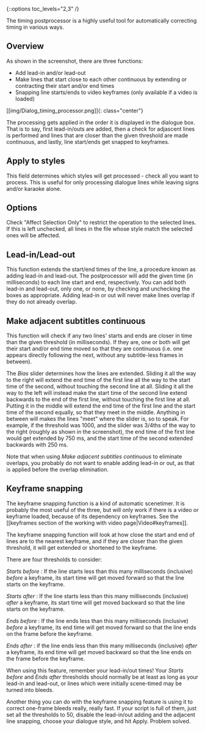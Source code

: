 {::options toc_levels="2,3" /}

The timing postprocessor is a highly useful tool for automatically correcting
timing in various ways.

## Overview  ##
As shown in the screenshot, there are three functions:

* Add lead-in and/or lead-out 
* Make lines that start close to each other continuous by extending or
    contracting their start and/or end times
* Snapping line starts/ends to video keyframes (only available if a video is
    loaded)

[[img/Dialog_timing_processor.png]]{: class="center"}

The processing gets applied in the order it is displayed in the dialogue box.
That is to say, first lead-in/outs are added, then a check for adjascent lines
is performed and lines that are closer than the given threshold are made
continuous, and lastly, line start/ends get snapped to keyframes.

## Apply to styles  ##
This field determines which styles will get processed - check all you want to
process. This is useful for only processing dialogue lines while leaving signs
and/or karaoke alone.

## Options  ##
Check "Affect Selection Only" to restrict the operation to the selected lines.
If this is left unchecked, all lines in the file whose style match the selected
ones will be affected.

## Lead-in/Lead-out  ##
This function extends the start/end times of the line, a procedure known as
adding lead-in and lead-out. The postprocessor will add the given time (in
milliseconds) to each line start and end, respectively. You can add both
lead-in and lead-out, only one, or none, by checking and unchecking the boxes
as appropriate. Adding lead-in or out will never make lines overlap if they do
not already overlap.

## Make adjacent subtitles continuous  ##
This function will check if any two lines' starts and ends are closer in time
than the given threshold (in milliseconds). If they are, one or both will get
their start and/or end time moved so that they are continuous (i.e. one appears
directly following the next, without any subtitle-less frames in between).

The _Bias_ slider determines how the lines are extended. Sliding it all the way
to the right will extend the end time of the first line all the way to the
start time of the second, without touching the second line at all. Sliding it
all the way to the left will instead make the start time of the second line
extend backwards to the end of the first line, without touching the first line
at all. Putting it in the middle will extend the end time of the first line and
the start time of the second equally, so that they meet in the middle. Anything
in between will makes the lines "meet" where the slider is, so to speak. For
example, if the threshold was 1000, and the slider was 3/4ths of the way to the
right (roughly as shown in the screenshot), the end time of the first line
would get extended by 750 ms, and the start time of the second extended
backwards with 250 ms.

Note that when using *Make adjacent subtitles continuous* to eliminate
overlaps, you probably do not want to enable adding lead-in or out, as that is
applied before the overlap elimination.

## Keyframe snapping  ##
The keyframe snapping function is a kind of automatic scenetimer. It is
probably the most useful of the three, but will only work if there is a video
or keyframe loaded, because of its dependency on keyframes. See the [[keyframes
section of the working with video page|Video#keyframes]].

The keyframe snapping function will look at how close the start and end of
lines are to the nearest keyframe, and if they are closer than the given
threshold, it will get extended or shortened to the keyframe.

There are four thresholds to consider:

*Starts before*
: If the line starts less than this many milliseconds (inclusive) _before_ a
    keyframe, its start time will get moved forward so that the line starts on
    the keyframe.

*Starts after*
: If the line starts less than this many milliseconds (inclusive) _after_ a
    keyframe, its start time will get moved backward so that the line starts on
    the keyframe.

*Ends before*
: If the line ends less than this many milliseconds (inclusive) _before_ a
    keyframe, its end time will get moved forward so that the line ends on the
    frame before the keyframe.

*Ends after*
: if the line ends less than this many milliseconds (inclusive) _after_ a
    keyframe, its end time will get moved backward so that the line ends on the
    frame before the keyframe.

When using this feature, remember your lead-in/out times! Your *Starts before*
and *Ends after* thresholds should normally be at least as long as your lead-in
and lead-out, or lines which were initially scene-timed may be turned into
bleeds.

Another thing you can do with the keyframe snapping feature is using it to
correct one-frame bleeds really, really fast. If your script is full of them,
just set all the thresholds to 50, disable the lead-in/out adding and the
adjacent line snapping, choose your dialogue style, and hit Apply. Problem
solved.
